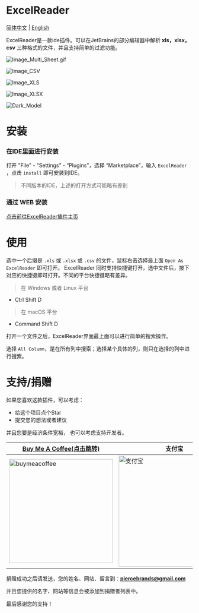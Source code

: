 # ExcelReader
<p> 

[简体中文](https://github.com/obiscr/ExcelReader/blob/main/README.md)  |
[English](https://github.com/obiscr/ExcelReader/blob/main/README_EN.md)

</p>
ExcelReader是一款ide插件。可以在JetBrains的部分编辑器中解析
<b>xls，xlsx，csv</b> 三种格式的文件，并且支持简单的过滤功能。

![Image_Multi_Sheet.gif](https://obiscr.oss-cn-hongkong.aliyuncs.com/res/ExcelReader/docs/Image_Multi_Sheet.gif?versionId=CAEQUBiBgIDR2YK6yBciIDZlODBlNjA4NmNlZDQyYTdiZmY0OWRiYzg2ZTA0MTE2)

![Image_CSV](https://obiscr.oss-cn-hongkong.aliyuncs.com/res/ExcelReader/docs/Image_CSV.png?versionId=CAEQUBiBgMCkvJK6yBciIDllYjgxNDk5Y2YyZjQ1ZWU4M2VjMjY3NjVhNjBlYTBh)

![Image_XLS](https://obiscr.oss-cn-hongkong.aliyuncs.com/res/ExcelReader/docs/Image_XLS.png?versionId=CAEQUBiBgMCdvJK6yBciIDFlZGVjNzcwZmEzYzRkN2JiMzE0N2Y1ZGQ5NTllMDFk)

![Image_XLSX](https://obiscr.oss-cn-hongkong.aliyuncs.com/res/ExcelReader/docs/Image_XLSX.png?versionId=CAEQUBiBgICPvJK6yBciIGI0MGI5MGU1MGVhYzQxMzJhZmY2NWU4ZWNmNmRhNGQ2)

![Dark_Model](https://obiscr.oss-cn-hongkong.aliyuncs.com/res/ExcelReader/docs/Dark_Model.png?versionId=CAEQUBiBgICWvJK6yBciIDljNmYwZDY1YmRkYjQwZThiZDFkNjc4MTIxYzBhOTk0)

# 安装
### 在IDE里面进行安装
打开 "File" - “Settings” - “Plugins”，选择 “Marketplace”，输入 `ExcelReader` ，点击 `install` 即可安装到IDE。
> 不同版本的IDE，上述的打开方式可能略有差别

### 通过 WEB 安装
[点击前往ExcelReader插件主页](https://plugins.jetbrains.com/plugin/14722-excelreader)

# 使用
选中一个后缀是 `.xls` 或 `.xlsx` 或 `.csv` 的文件，鼠标右击选择最上面 `Open As ExcelReader` 即可打开。
ExcelReader 同时支持快捷键打开，选中文件后，按下对应的快捷键即可打开。不同的平台快捷键略有差异。

> 在 Windows 或者 Linux 平台
+ Ctrl Shift D

> 在 macOS 平台
+ Command Shift D

打开一个文件之后，ExcelReader界面最上面可以进行简单的搜索操作。

选择 `All Column`，是在所有列中搜索；选择某个具体的列，则只在选择的列中进行搜索。

# 支持/捐赠

如果您喜欢这款插件，可以考虑：
+ 给这个项目点个Star
+ 提交您的想法或者建议

并且您要是经济条件宽裕， 也可以考虑支持开发者。

|  <a href='https://www.buymeacoffee.com/piercebrands'>Buy Me A Coffee(点击跳转)</a>   | 支付宝  | 微信  |
|  ----  | ----  | ----  |
| <a href='https://www.buymeacoffee.com/piercebrands'><img src="https://obiscr.oss-cn-hongkong.aliyuncs.com/res/donate/bmcoffice.jpg?versionId=CAEQUBiBgICIkP_MzBciIDgzNTE2MTU5NGJjZjQ0OTE4ZjJjZTEwNzBjMThhODcx" width = "280" height = "280" alt="buymeacoffee" align=center /></a>  | <img src="https://obiscr.oss-cn-hongkong.aliyuncs.com/res/donate/alipay.jpg?versionId=CAEQUBiBgICZjvjMzBciIGRiOTI1Nzk0NDExYjQwN2JhZWFmOTE3MmYxNWE4MzI1" width = "300" height = "300" alt="支付宝" align=center /> | <img src="https://obiscr.oss-cn-hongkong.aliyuncs.com/res/donate/weipay.jpg?versionId=CAEQUBiBgICljvjMzBciIGU5ZmRlYmMwYzNhZjQzNjFhY2ZkZmYyNTUxNTllZTU4" width = "300" height = "300" alt="微信" align=center />  |

捐赠成功之后请发送，您的姓名、网站、留言到：<a href='mailto:piercebrands@gmail.com'><b>piercebrands@gmail.com</b></a>

并且您提供的名字、网站等信息会被添加到捐赠者列表中。

最后感谢您的支持！